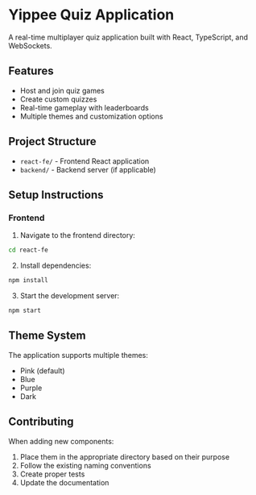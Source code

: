 # Yippee Quiz Application

A real-time multiplayer quiz application built with React, TypeScript, and WebSockets.

## Features

- Host and join quiz games
- Create custom quizzes
- Real-time gameplay with leaderboards
- Multiple themes and customization options

## Project Structure

- `react-fe/` - Frontend React application
- `backend/` - Backend server (if applicable)

## Setup Instructions

### Frontend

1. Navigate to the frontend directory:
```bash
cd react-fe
```

2. Install dependencies:
```bash
npm install
```

3. Start the development server:
```bash
npm start
```

## Theme System

The application supports multiple themes:
- Pink (default)
- Blue
- Purple
- Dark

## Contributing

When adding new components:
1. Place them in the appropriate directory based on their purpose
2. Follow the existing naming conventions
3. Create proper tests
4. Update the documentation

